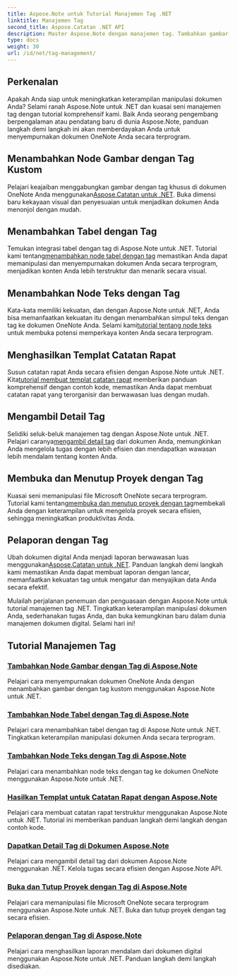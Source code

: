 ```yaml
---
title: Aspose.Note untuk Tutorial Manajemen Tag .NET
linktitle: Manajemen Tag
second_title: Aspose.Catatan .NET API
description: Master Aspose.Note dengan manajemen tag. Tambahkan gambar, tabel, node teks, dan buat catatan rapat. Ambil detail tag dan tingkatkan manipulasi dokumen.
type: docs
weight: 30
url: /id/net/tag-management/
---
```


## Perkenalan

Apakah Anda siap untuk meningkatkan keterampilan manipulasi dokumen Anda? Selami ranah Aspose.Note untuk .NET dan kuasai seni manajemen tag dengan tutorial komprehensif kami. Baik Anda seorang pengembang berpengalaman atau pendatang baru di dunia Aspose.Note, panduan langkah demi langkah ini akan memberdayakan Anda untuk menyempurnakan dokumen OneNote Anda secara terprogram.

## Menambahkan Node Gambar dengan Tag Kustom
 Pelajari keajaiban menggabungkan gambar dengan tag khusus di dokumen OneNote Anda menggunakan[Aspose.Catatan untuk .NET](./add-image-node-tag/). Buka dimensi baru kekayaan visual dan penyesuaian untuk menjadikan dokumen Anda menonjol dengan mudah.

## Menambahkan Tabel dengan Tag
 Temukan integrasi tabel dengan tag di Aspose.Note untuk .NET. Tutorial kami tentang[menambahkan node tabel dengan tag](./add-table-node-tag/) memastikan Anda dapat memanipulasi dan menyempurnakan dokumen Anda secara terprogram, menjadikan konten Anda lebih terstruktur dan menarik secara visual.

## Menambahkan Node Teks dengan Tag
Kata-kata memiliki kekuatan, dan dengan Aspose.Note untuk .NET, Anda bisa memanfaatkan kekuatan itu dengan menambahkan simpul teks dengan tag ke dokumen OneNote Anda. Selami kami[tutorial tentang node teks](./add-text-node-tag/) untuk membuka potensi memperkaya konten Anda secara terprogram.

## Menghasilkan Templat Catatan Rapat
 Susun catatan rapat Anda secara efisien dengan Aspose.Note untuk .NET. Kita[tutorial membuat templat catatan rapat](./generate-template-meeting-notes/) memberikan panduan komprehensif dengan contoh kode, memastikan Anda dapat membuat catatan rapat yang terorganisir dan berwawasan luas dengan mudah.

## Mengambil Detail Tag
 Selidiki seluk-beluk manajemen tag dengan Aspose.Note untuk .NET. Pelajari caranya[mengambil detail tag](./get-tag-details/) dari dokumen Anda, memungkinkan Anda mengelola tugas dengan lebih efisien dan mendapatkan wawasan lebih mendalam tentang konten Anda.

## Membuka dan Menutup Proyek dengan Tag
 Kuasai seni memanipulasi file Microsoft OneNote secara terprogram. Tutorial kami tentang[membuka dan menutup proyek dengan tag](./open-close-projects-tags/)membekali Anda dengan keterampilan untuk mengelola proyek secara efisien, sehingga meningkatkan produktivitas Anda.

## Pelaporan dengan Tag
 Ubah dokumen digital Anda menjadi laporan berwawasan luas menggunakan[Aspose.Catatan untuk .NET](./reporting-tags/). Panduan langkah demi langkah kami memastikan Anda dapat membuat laporan dengan lancar, memanfaatkan kekuatan tag untuk mengatur dan menyajikan data Anda secara efektif.

Mulailah perjalanan penemuan dan penguasaan dengan Aspose.Note untuk tutorial manajemen tag .NET. Tingkatkan keterampilan manipulasi dokumen Anda, sederhanakan tugas Anda, dan buka kemungkinan baru dalam dunia manajemen dokumen digital. Selami hari ini!
## Tutorial Manajemen Tag
### [Tambahkan Node Gambar dengan Tag di Aspose.Note](./add-image-node-tag/)
Pelajari cara menyempurnakan dokumen OneNote Anda dengan menambahkan gambar dengan tag kustom menggunakan Aspose.Note untuk .NET.
### [Tambahkan Node Tabel dengan Tag di Aspose.Note](./add-table-node-tag/)
Pelajari cara menambahkan tabel dengan tag di Aspose.Note untuk .NET. Tingkatkan keterampilan manipulasi dokumen Anda secara terprogram.
### [Tambahkan Node Teks dengan Tag di Aspose.Note](./add-text-node-tag/)
Pelajari cara menambahkan node teks dengan tag ke dokumen OneNote menggunakan Aspose.Note untuk .NET.
### [Hasilkan Templat untuk Catatan Rapat dengan Aspose.Note](./generate-template-meeting-notes/)
Pelajari cara membuat catatan rapat terstruktur menggunakan Aspose.Note untuk .NET. Tutorial ini memberikan panduan langkah demi langkah dengan contoh kode.
### [Dapatkan Detail Tag di Dokumen Aspose.Note](./get-tag-details/)
Pelajari cara mengambil detail tag dari dokumen Aspose.Note menggunakan .NET. Kelola tugas secara efisien dengan Aspose.Note API.
### [Buka dan Tutup Proyek dengan Tag di Aspose.Note](./open-close-projects-tags/)
Pelajari cara memanipulasi file Microsoft OneNote secara terprogram menggunakan Aspose.Note untuk .NET. Buka dan tutup proyek dengan tag secara efisien.
### [Pelaporan dengan Tag di Aspose.Note](./reporting-tags/)
Pelajari cara menghasilkan laporan mendalam dari dokumen digital menggunakan Aspose.Note untuk .NET. Panduan langkah demi langkah disediakan.